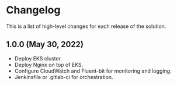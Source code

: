 # Changelog

This is a list of high-level changes for each release of the solution.

## 1.0.0 (May 30, 2022)
- Deploy EKS cluster.
- Deploy Nginx on top of EKS.
- Configure CloudWatch and Fluent-bit for monitoring and logging.
- Jenkinsfile or .gitlab-ci for orchestration. 